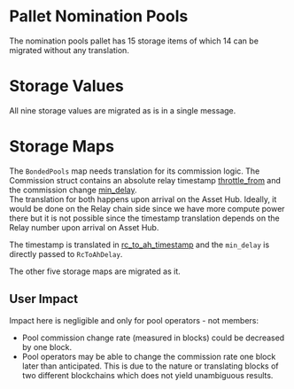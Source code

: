 # Pallet Nomination Pools

The nomination pools pallet has 15 storage items of which 14 can be migrated without any
translation.

# Storage Values

All nine storage values are migrated as is in a single message.

# Storage Maps

The `BondedPools` map needs translation for its commission logic. The Commission struct contains an
absolute relay timestamp
[throttle_from](https://github.com/paritytech/polkadot-sdk/blob/bf20a9ee18f7215210bbbabf79e955c8c35b3360/substrate/frame/nomination-pools/src/lib.rs#L737)
and the commission change
[min_delay](https://github.com/paritytech/polkadot-sdk/blob/bf20a9ee18f7215210bbbabf79e955c8c35b3360/substrate/frame/nomination-pools/src/lib.rs#L922).  
The translation for both happens upon arrival on the Asset Hub. Ideally, it would be done on the
Relay chain side since we have more compute power there but it is not possible since the timestamp
translation depends on the Relay number upon arrival on Asset Hub.

The timestamp is translated in
[rc_to_ah_timestamp](https://github.com/polkadot-fellows/runtimes/blob/5af776e1443b5e7eb17b6e9d87ef40311afaf6f9/pallets/ah-migrator/src/staking/nom_pools.rs#L127)
and the `min_delay` is directly passed to `RcToAhDelay`.

The other five storage maps are migrated as it.

## User Impact

Impact here is negligible and only for pool operators - not members:
- Pool commission change rate (measured in blocks) could be decreased by one block.
- Pool operators may be able to change the commission rate one block later than anticipated. This is
  due to the nature or translating blocks of two different blockchains which does not yield
  unambiguous results.
